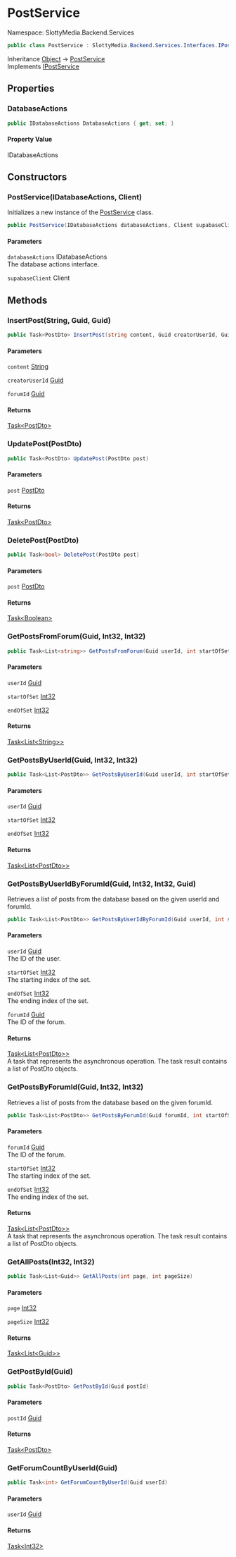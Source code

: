 # PostService

Namespace: SlottyMedia.Backend.Services

```csharp
public class PostService : SlottyMedia.Backend.Services.Interfaces.IPostService
```

Inheritance [Object](https://docs.microsoft.com/en-us/dotnet/api/system.object) → [PostService](./slottymedia.backend.services.postservice.md)<br>
Implements [IPostService](./slottymedia.backend.services.interfaces.ipostservice.md)

## Properties

### **DatabaseActions**

```csharp
public IDatabaseActions DatabaseActions { get; set; }
```

#### Property Value

IDatabaseActions<br>

## Constructors

### **PostService(IDatabaseActions, Client)**

Initializes a new instance of the [PostService](./slottymedia.backend.services.postservice.md) class.

```csharp
public PostService(IDatabaseActions databaseActions, Client supabaseClient)
```

#### Parameters

`databaseActions` IDatabaseActions<br>
The database actions interface.

`supabaseClient` Client<br>

## Methods

### **InsertPost(String, Guid, Guid)**

```csharp
public Task<PostDto> InsertPost(string content, Guid creatorUserId, Guid forumId)
```

#### Parameters

`content` [String](https://docs.microsoft.com/en-us/dotnet/api/system.string)<br>

`creatorUserId` [Guid](https://docs.microsoft.com/en-us/dotnet/api/system.guid)<br>

`forumId` [Guid](https://docs.microsoft.com/en-us/dotnet/api/system.guid)<br>

#### Returns

[Task&lt;PostDto&gt;](https://docs.microsoft.com/en-us/dotnet/api/system.threading.tasks.task-1)<br>

### **UpdatePost(PostDto)**

```csharp
public Task<PostDto> UpdatePost(PostDto post)
```

#### Parameters

`post` [PostDto](./slottymedia.backend.dtos.postdto.md)<br>

#### Returns

[Task&lt;PostDto&gt;](https://docs.microsoft.com/en-us/dotnet/api/system.threading.tasks.task-1)<br>

### **DeletePost(PostDto)**

```csharp
public Task<bool> DeletePost(PostDto post)
```

#### Parameters

`post` [PostDto](./slottymedia.backend.dtos.postdto.md)<br>

#### Returns

[Task&lt;Boolean&gt;](https://docs.microsoft.com/en-us/dotnet/api/system.threading.tasks.task-1)<br>

### **GetPostsFromForum(Guid, Int32, Int32)**

```csharp
public Task<List<string>> GetPostsFromForum(Guid userId, int startOfSet, int endOfSet)
```

#### Parameters

`userId` [Guid](https://docs.microsoft.com/en-us/dotnet/api/system.guid)<br>

`startOfSet` [Int32](https://docs.microsoft.com/en-us/dotnet/api/system.int32)<br>

`endOfSet` [Int32](https://docs.microsoft.com/en-us/dotnet/api/system.int32)<br>

#### Returns

[Task&lt;List&lt;String&gt;&gt;](https://docs.microsoft.com/en-us/dotnet/api/system.threading.tasks.task-1)<br>

### **GetPostsByUserId(Guid, Int32, Int32)**

```csharp
public Task<List<PostDto>> GetPostsByUserId(Guid userId, int startOfSet, int endOfSet)
```

#### Parameters

`userId` [Guid](https://docs.microsoft.com/en-us/dotnet/api/system.guid)<br>

`startOfSet` [Int32](https://docs.microsoft.com/en-us/dotnet/api/system.int32)<br>

`endOfSet` [Int32](https://docs.microsoft.com/en-us/dotnet/api/system.int32)<br>

#### Returns

[Task&lt;List&lt;PostDto&gt;&gt;](https://docs.microsoft.com/en-us/dotnet/api/system.threading.tasks.task-1)<br>

### **GetPostsByUserIdByForumId(Guid, Int32, Int32, Guid)**

Retrieves a list of posts from the database based on the given userId and forumId.

```csharp
public Task<List<PostDto>> GetPostsByUserIdByForumId(Guid userId, int startOfSet, int endOfSet, Guid forumId)
```

#### Parameters

`userId` [Guid](https://docs.microsoft.com/en-us/dotnet/api/system.guid)<br>
The ID of the user.

`startOfSet` [Int32](https://docs.microsoft.com/en-us/dotnet/api/system.int32)<br>
The starting index of the set.

`endOfSet` [Int32](https://docs.microsoft.com/en-us/dotnet/api/system.int32)<br>
The ending index of the set.

`forumId` [Guid](https://docs.microsoft.com/en-us/dotnet/api/system.guid)<br>
The ID of the forum.

#### Returns

[Task&lt;List&lt;PostDto&gt;&gt;](https://docs.microsoft.com/en-us/dotnet/api/system.threading.tasks.task-1)<br>
A task that represents the asynchronous operation. The task result contains a list of PostDto objects.

### **GetPostsByForumId(Guid, Int32, Int32)**

Retrieves a list of posts from the database based on the given forumId.

```csharp
public Task<List<PostDto>> GetPostsByForumId(Guid forumId, int startOfSet, int endOfSet)
```

#### Parameters

`forumId` [Guid](https://docs.microsoft.com/en-us/dotnet/api/system.guid)<br>
The ID of the forum.

`startOfSet` [Int32](https://docs.microsoft.com/en-us/dotnet/api/system.int32)<br>
The starting index of the set.

`endOfSet` [Int32](https://docs.microsoft.com/en-us/dotnet/api/system.int32)<br>
The ending index of the set.

#### Returns

[Task&lt;List&lt;PostDto&gt;&gt;](https://docs.microsoft.com/en-us/dotnet/api/system.threading.tasks.task-1)<br>
A task that represents the asynchronous operation. The task result contains a list of PostDto objects.

### **GetAllPosts(Int32, Int32)**

```csharp
public Task<List<Guid>> GetAllPosts(int page, int pageSize)
```

#### Parameters

`page` [Int32](https://docs.microsoft.com/en-us/dotnet/api/system.int32)<br>

`pageSize` [Int32](https://docs.microsoft.com/en-us/dotnet/api/system.int32)<br>

#### Returns

[Task&lt;List&lt;Guid&gt;&gt;](https://docs.microsoft.com/en-us/dotnet/api/system.threading.tasks.task-1)<br>

### **GetPostById(Guid)**

```csharp
public Task<PostDto> GetPostById(Guid postId)
```

#### Parameters

`postId` [Guid](https://docs.microsoft.com/en-us/dotnet/api/system.guid)<br>

#### Returns

[Task&lt;PostDto&gt;](https://docs.microsoft.com/en-us/dotnet/api/system.threading.tasks.task-1)<br>

### **GetForumCountByUserId(Guid)**

```csharp
public Task<int> GetForumCountByUserId(Guid userId)
```

#### Parameters

`userId` [Guid](https://docs.microsoft.com/en-us/dotnet/api/system.guid)<br>

#### Returns

[Task&lt;Int32&gt;](https://docs.microsoft.com/en-us/dotnet/api/system.threading.tasks.task-1)<br>
